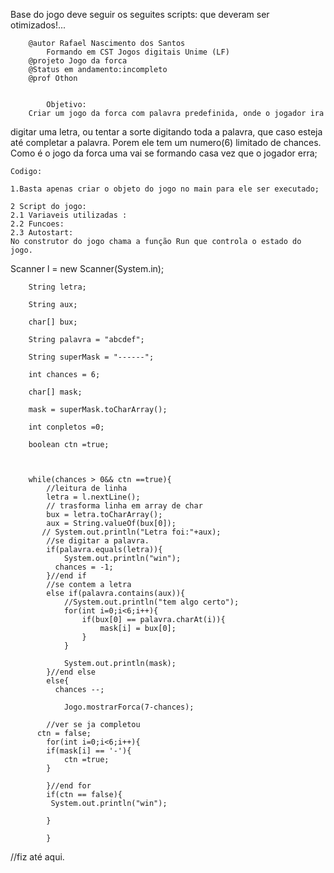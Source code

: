 Base do jogo deve seguir os seguites scripts:
 que deveram ser otimizados!...

        @autor Rafael Nascimento dos Santos
            Formando em CST Jogos digitais Unime (LF)
        @projeto Jogo da forca
        @Status em andamento:incompleto
        @prof Othon 


            Objetivo:
        Criar um jogo da forca com palavra predefinida, onde o jogador ira 
digitar uma letra, ou tentar a sorte digitando toda a palavra, que caso esteja 
até completar a palavra. Porem ele tem um numero(6) limitado de chances.
Como é o jogo da forca uma <imagem> vai se formando casa vez que o jogador erra;

    Codigo:
        
    1.Basta apenas criar o objeto do jogo no main para ele ser executado;
       
    2 Script do jogo:
    2.1 Variaveis utilizadas :
    2.2 Funcoes:
    2.3 Autostart:
    No construtor do jogo chama a função Run que controla o estado do jogo.





























Scanner l = new Scanner(System.in);

        String letra; 
	
        String aux;
	
        char[] bux;
	
        String palavra = "abcdef";
	
        String superMask = "------";
	
        int chances = 6;
	
        char[] mask;
	
        mask = superMask.toCharArray();
	
        int conpletos =0;
	
        boolean ctn =true;
	
        
        
        while(chances > 0&& ctn ==true){
            //leitura de linha
            letra = l.nextLine();
            // trasforma linha em array de char
            bux = letra.toCharArray();
            aux = String.valueOf(bux[0]);
           // System.out.println("Letra foi:"+aux);
            //se digitar a palavra.
            if(palavra.equals(letra)){
                System.out.println("win");
              chances = -1;
            }//end if
            //se contem a letra
            else if(palavra.contains(aux)){
                //System.out.println("tem algo certo");
                for(int i=0;i<6;i++){
                    if(bux[0] == palavra.charAt(i)){
                        mask[i] = bux[0];
                    }
                }

                System.out.println(mask);
            }//end else
            else{
              chances --;
               
                Jogo.mostrarForca(7-chances);

            //ver se ja completou
          ctn = false;
            for(int i=0;i<6;i++){
            if(mask[i] == '-'){
                ctn =true;
            }
            
            }//end for
            if(ctn == false){
             System.out.println("win");
			
            }
           
            }
//fiz até aqui.